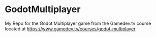 # GodotMultiplayer
My Repo for the Godot Multiplayer game from the Gamedev.tv course located at https://www.gamedev.tv/courses/godot-multiplayer

